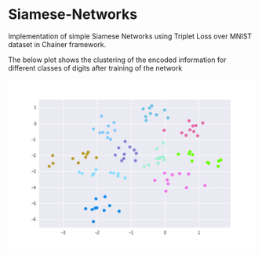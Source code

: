 # Siamese-Networks

Implementation of simple Siamese Networks using Triplet Loss over MNIST dataset in Chainer framework. 

The below plot shows the clustering of the encoded information for different classes of digits after training of the network

![Image](media/cluster.png)

